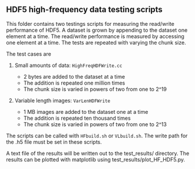 ## HDF5 high-frequency data testing scripts


This folder contains two testings scripts for measuring the read/write performance of HDF5. A dataset is grown by appending to the dataset one element at a time. The read/write performance is measured by accessing one element at a time. The tests are repeated with varying the chunk size.


The test cases are 
1. Small amounts of data: `HighFreqHDFWrite.cc`
   - 2 bytes are added to the dataset at a time
   - The addition is repeated one million times
   - The chunk size is varied in powers of two from one to 2^19


2. Variable length images: `VarLenHDFWrite`
   - 1 MB images are added to the dataset one at a time
   - The addition is repeated ten thousand times
   - The chunk size is varied in powers of two from one to 2^13


The scripts can be called with `HFbuild.sh` or `VLbuild.sh`. The write path for the .h5 file must be set in these scripts.  

A text file of the results will be written out to the test_results/ directory. The results can be plotted with matplotlib using test_results/plot_HF_HDF5.py.
